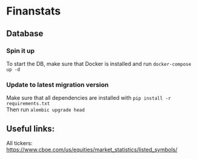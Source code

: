 # Finanstats

## Database
### Spin it up
To start the DB, make sure that Docker is installed and run `docker-compose up -d`
### Update to latest migration version
Make sure that all dependencies are installed with `pip install -r requirements.txt` <br/>
Then run `alembic upgrade head`

## Useful links:
All tickers: https://www.cboe.com/us/equities/market_statistics/listed_symbols/
